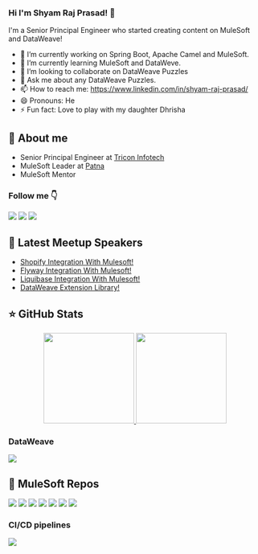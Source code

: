 ### Hi I'm Shyam Raj Prasad! 👋

I'm a Senior Principal Engineer who started creating content on MuleSoft and DataWeave!

- 🔭 I’m currently working on Spring Boot, Apache Camel and MuleSoft.
- 🌱 I’m currently learning MuleSoft and DataWeve.
- 👯 I’m looking to collaborate on DataWeave Puzzles
- 💬 Ask me about any DataWeave Puzzles. 
- 📫 How to reach me: https://www.linkedin.com/in/shyam-raj-prasad/
- 😄 Pronouns: He
- ⚡ Fun fact: Love to play with my daughter Dhrisha


## 👋 About me

- Senior Principal Engineer at [Tricon Infotech](https://www.triconinfotech.com/)
- MuleSoft Leader at [Patna](https://meetups.mulesoft.com/patna/)
- MuleSoft Mentor

### Follow me 👇

  <a href="https://www.linkedin.com/in/shyam-raj-prasad/"><img src="https://img.shields.io/badge/-LinkedIn-blue?style=for-the-badge&logo=Linkedin&logoColor=white"/></a>
  <a href="https://twitter.com/shyamrajprasad"><img src="https://img.shields.io/badge/-Twitter-blue?style=for-the-badge&logo=Twitter&logoColor=white"/></a>
  <a href="https://www.instagram.com/shyamrajpd/"><img src="https://img.shields.io/badge/-Instagram-orange?style=for-the-badge&logo=Instagram&logoColor=white"/></a>

## 📝 Latest Meetup Speakers

<!-- BLOG:START -->
- [Shopify Integration With Mulesoft!](https://meetups.mulesoft.com/events/details/mulesoft-new-york-city-presents-mulesoft-shopify-integration/)
- [Flyway Integration With Mulesoft!](https://meetups.mulesoft.com/events/details/mulesoft-coimbatore-presents-flyway-and-mulesoft-integration/)
- [Liquibase Integration With Mulesoft!](https://meetups.mulesoft.com/events/details/mulesoft-mysore-presents-mulesoft-integration-with-liquibase/)
- [DataWeave Extension Library!](https://meetups.mulesoft.com/events/details/mulesoft-patna-presents-dataweave-library-extension/)


<!-- BLOG:END -->

## ⭐️ GitHub Stats

<p align="center">
  <a href="https://github.com/shyamrajprasad">
    <img height="180em" src="https://github-readme-stats.vercel.app/api?username=shyamrajprasad&theme=midnight-purple&count_private=true&show_icons=true&include_all_commits=true"/>
    <img height="180em" src="https://github-readme-stats-eight-theta.vercel.app/api/top-langs/?username=shyamrajprasad&theme=midnight-purple&layout=compact&langs_count=6"/>
  </a>
</p>

### DataWeave

[![](https://github-readme-stats.vercel.app/api/pin/?username=shyamrajprasad&repo=dataweave-fun&theme=jolly)](https://github.com/shyamrajprasad/dataweave-fun)

## 🧐 MuleSoft Repos

[![](https://github-readme-stats.vercel.app/api/pin/?username=shyamrajprasad&repo=mule-shopify-integration&theme=jolly)](https://github.com/shyamrajprasad/mule-shopify-integration)
[![](https://github-readme-stats.vercel.app/api/pin/?username=shyamrajprasad&repo=mulesoft-liquibase-integration&theme=jolly)](https://github.com/shyamrajprasad/mulesoft-liquibase-integration)
[![](https://github-readme-stats.vercel.app/api/pin/?username=shyamrajprasad&repo=mulesoft-flyway-integration&theme=jolly)](https://github.com/shyamrajprasad/mulesoft-flyway-integration)
[![](https://github-readme-stats.vercel.app/api/pin/?username=shyamrajprasad&repo=mulesoft-spring-liquibase-integration&theme=jolly)](https://github.com/shyamrajprasad/mulesoft-spring-liquibase-integration)
[![](https://github-readme-stats.vercel.app/api/pin/?username=shyamrajprasad&repo=mule-currency-validator&theme=jolly)](https://github.com/shyamrajprasad/mule-currency-validator)
[![](https://github-readme-stats.vercel.app/api/pin/?username=shyamrajprasad&repo=mule-spring-integration&theme=jolly)](https://github.com/shyamrajprasad/mule-spring-integration)
[![](https://github-readme-stats.vercel.app/api/pin/?username=shyamrajprasad&repo=mulesoft-tracing-module-integration&theme=jolly)](https://github.com/shyamrajprasad/mulesoft-tracing-module-integration)
### CI/CD pipelines

[![](https://github-readme-stats.vercel.app/api/pin/?username=shyamrajprasad&repo=hello-world-github-action&theme=jolly)](https://github.com/shyamrajprasad/hello-world-github-action)







